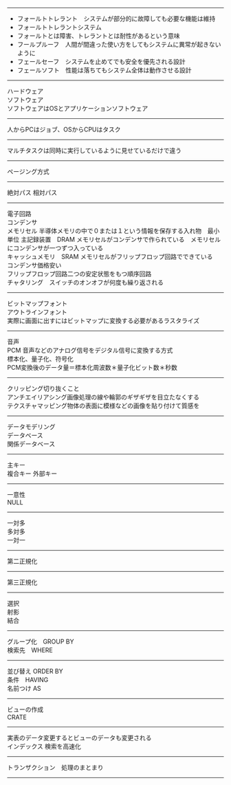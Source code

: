 ***
- フォールトトレラント　システムが部分的に故障しても必要な機能は維持
- フォールトトレラントシステム
- フォールトとは障害、トレラントとは耐性があるという意味
- フールプルーフ　人間が間違った使い方をしてもシステムに異常が起きないように
- フェールセーフ　システムを止めてでも安全を優先される設計
- フェールソフト　性能は落ちてもシステム全体は動作させる設計
***
ハードウェア  
ソフトウェア  
ソフトウェアはOSとアプリケーションソフトウェア  
***
人からPCはジョブ、OSからCPUはタスク
***
マルチタスクは同時に実行しているように見せているだけで違う
***
ページング方式
***
絶対パス
相対パス
***
電子回路  
コンデンサ  
メモリセル 半導体メモリの中で０または１という情報を保存する入れ物　最小単位 
主記録装置　DRAM メモリセルがコンデンサで作られている　メモリセルにコンデンサが一つずつ入っている  
キャッシュメモリ　SRAM メモリセルがフリップフロップ回路でできている  
コンデンサ価格安い  
フリップフロップ回路二つの安定状態をもつ順序回路  
チャタリング　スイッチのオンオフが何度も繰り返される  
***
ビットマップフォント  
アウトラインフォント  
実際に画面に出すにはビットマップに変換する必要があるラスタライズ  
***
音声  
PCM
音声などのアナログ信号をデジタル信号に変換する方式  
標本化、量子化、符号化  
PCM変換後のデータ量＝標本化周波数＊量子化ビット数＊秒数  
***
クリッピング切り抜くこと  
アンチエイリアシング画像処理の線や輪郭のギザギザを目立たなくする  
テクスチャマッピング物体の表面に模様などの画像を貼り付けて質感を  
***
データモデリング  
データベース  
関係データベース  
***
主キー  
複合キー 
外部キー  
***
一意性  
NULL  
***
一対多  
多対多  
一対一  
***
第二正規化  
***
第三正規化  
***
選択  
射影  
結合  
***
グループ化　GROUP BY  
検索先　WHERE
***
並び替え ORDER BY  
条件　HAVING  
名前つけ AS  
***
ビューの作成  
CRATE  
***
実表のデータ変更するとビューのデータも変更される  
インデックス 検索を高速化  
***
トランザクション　処理のまとまり
***

